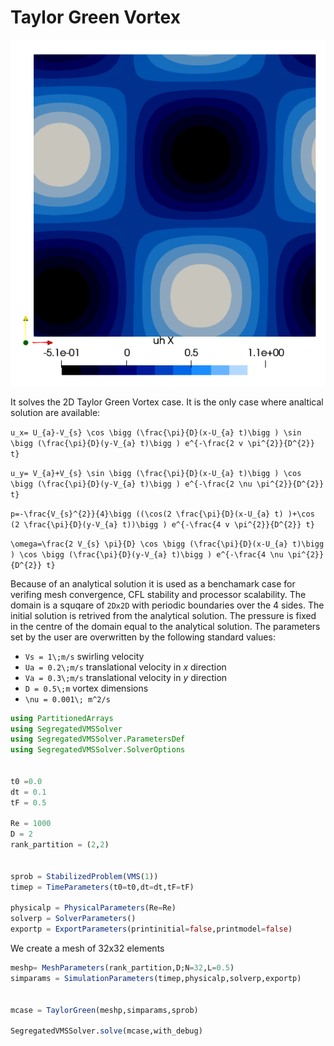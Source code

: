 # Taylor Green Vortex
![TGx](../assets/TGx.png)

It solves the 2D Taylor Green Vortex case. It is the only case where analtical solution are available:


``u_x= U_{a}-V_{s} \cos \bigg (\frac{\pi}{D}(x-U_{a} t)\bigg ) \sin \bigg (\frac{\pi}{D}(y-V_{a} t)\bigg ) e^{-\frac{2 v \pi^{2}}{D^{2}} t}``

``u_y= V_{a}+V_{s} \sin \bigg (\frac{\pi}{D}(x-U_{a} t)\bigg ) \cos \bigg (\frac{\pi}{D}(y-V_{a} t)\bigg ) e^{-\frac{2 \nu \pi^{2}}{D^{2}} t}``

``p=-\frac{V_{s}^{2}}{4}\bigg ((\cos(2 \frac{\pi}{D}(x-U_{a} t) )+\cos (2 \frac{\pi}{D}(y-V_{a} t))\bigg ) e^{-\frac{4 v \pi^{2}}{D^{2}} t}``

``\omega=\frac{2 V_{s} \pi}{D} \cos \bigg (\frac{\pi}{D}(x-U_{a} t)\bigg ) \cos \bigg (\frac{\pi}{D}(y-V_{a} t)\bigg ) e^{-\frac{4 \nu \pi^{2}}{D^{2}} t}``

Because of an analytical solution it is used as a benchamark case for verifing mesh convergence, CFL stability and processor scalability. The domain is a squqare of `2Dx2D` with periodic boundaries over the 4 sides. The initial solution is retrived from the analytical solution. The pressure is fixed in the centre of the domain equal to the analytical solution. 
The parameters set by the user are overwritten by the following standard values:
- ``Vs = 1\;m/s`` swirling velocity
- ``Ua = 0.2\;m/s`` translational velocity in $x$ direction
- ``Va = 0.3\;m/s`` translational  velocity in $y$ direction
- ``D = 0.5\;m`` vortex dimensions
- ``\nu = 0.001\; m^2/s``

```julia
using PartitionedArrays
using SegregatedVMSSolver
using SegregatedVMSSolver.ParametersDef
using SegregatedVMSSolver.SolverOptions


t0 =0.0
dt = 0.1
tF = 0.5

Re = 1000
D = 2
rank_partition = (2,2)


sprob = StabilizedProblem(VMS(1))
timep = TimeParameters(t0=t0,dt=dt,tF=tF)

physicalp = PhysicalParameters(Re=Re)
solverp = SolverParameters()
exportp = ExportParameters(printinitial=false,printmodel=false)
```

We create a mesh of 32x32 elements

```julia
meshp= MeshParameters(rank_partition,D;N=32,L=0.5)
simparams = SimulationParameters(timep,physicalp,solverp,exportp)


mcase = TaylorGreen(meshp,simparams,sprob)

SegregatedVMSSolver.solve(mcase,with_debug)
```